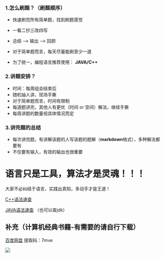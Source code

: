 ### 1.怎么刷题？（刷题顺序）

- 快速刷完所有简单题，找到刷题感觉

- 一看二抄三改四写

- 总结 --> 输出 --> 回顾

- 对于简单题而言，每天尽量能刷至少一道

- 为了统一，编程语言推荐使用： **JAVA/C++**

  

### 2.讲题安排？

- 时间：每周组会结束后
- 随机抽人讲，现场手撕
- 对于简单题而言，时间有限制
- 每道题讲完，其他人有更优（时间 or 空间）解法，继续手撕
- 每周讲题的数量视具体情况而定



### 3.讲完题的总结

- 每次讲完题，有讲解该题的人写该题的题解（**markdown**格式），多种解法都要有
- 不仅要有输入，有效的输出也很重要



# 语言只是工具，算法才是灵魂！！！

大家不必纠结于语言，实践出真知，多动手才是王道！

[C++语法速查](https://en.cppreference.com/w/)

[JAVA语法速查](https://en.cppreference.com/w/)  （也可以查jdk）

## 补充（计算机经典书籍-有需要的请自行下载）

[百度网盘](https://pan.baidu.com/s/1w9-kZYcSpu26Afy4RTfWCg)  提取码：7mve

![](F:\gitRepos\Algorithm\Algorithm_exercise\pictures\经典书籍.png)

